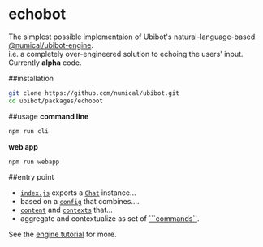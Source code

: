 # echobot
The simplest possible implementaion of Ubibot's natural-language-based [@numical/ubibot-engine](../ubibot-engine/README.md).  
i.e. a completely over-engineered solution to echoing the users' input.  
Currently **alpha** code.

##installation
```bash
git clone https://github.com/numical/ubibot.git
cd ubibot/packages/echobot
```

##usage
__command line__
```bash
npm run cli
```
__web app__
```bash
npm run webapp
```

##entry point
* [```index.js```](./index.js) exports a [```Chat```](../ubibot-engine/lib/engine/Chat.js) instance...
* based on a [```config```](./lib/config.js) that combines....
* [```content```](./lib/content.js) and [```contexts```](./lib/contexts.js) that...
* aggregate and contextualize as set of [```commands``](./lib/commands).

See the [engine tutorial](../ubibot-engine/README.md)  for more.
